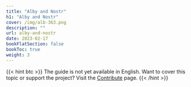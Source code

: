 ```yaml
---
title: "Alby and Nostr"
h1: "Alby and Nostr"
cover: /img/alb-363.png
description: ""
url: alby-and-nostr
date: 2023-02-17
bookFlatSection: false
bookToc: true
weight: 3
---
```


{{< hint btc >}}
The guide is not yet available in English. Want to cover this topic or support the project? Visit the [Contribute](/en/contribute) page. 
{{< /hint >}}